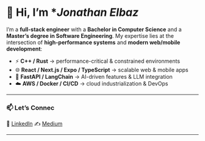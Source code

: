 # 👋 Hi, I’m **Jonathan Elbaz*

I’m a **full-stack engineer** with a **Bachelor in Computer Science** and a **Master’s degree in Software Engineering**.
My expertise lies at the intersection of **high-performance systems** and **modern web/mobile development**:

* ⚡ **C++ / Rust** → performance-critical & constrained environments
* 🌐 **React / Next.js / Expo / TypeScript** → scalable web & mobile apps
* 🤖 **FastAPI / LangChain** → AI-driven features & LLM integration
* ☁️ **AWS / Docker / CI/CD** → cloud industrialization & DevOps

---

### 📫 Let’s Connec

💼 [LinkedIn](https://www.linkedin.com/in/jonathan-elbaz/)
✍️ [Medium](https://medium.com/@jonathan.el.baz)

---

